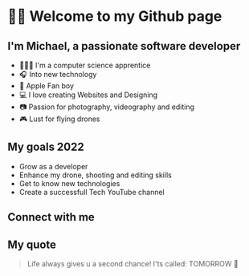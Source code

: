 # 👋🏽 Welcome to my Github page

## I'm Michael, a passionate software developer

- 🧑🏽‍💻 I'm a computer science apprentice
- 🎧 Into new technology
- 🍎 Apple Fan boy
- 💻 I love creating Websites and Designing
- 📷 Passion for photography, videography and editing
- 🎮 Lust for flying drones

## My goals 2022

- Grow as a developer
- Enhance my drone, shooting and editing skills
- Get to know new technologies
- Create a successfull Tech YouTube channel

## Connect with me

## My quote

> Life always gives u a second chance! I'ts called: TOMORROW 🤟
